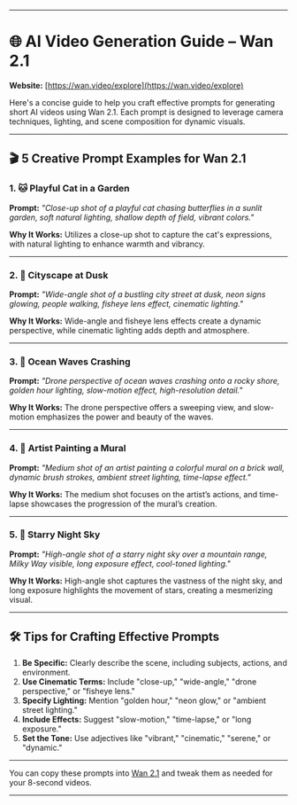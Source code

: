 
---

# 🌐 AI Video Generation Guide – Wan 2.1

**Website:** [https://wan.video/explore](https://wan.video/explore)

Here's a concise guide to help you craft effective prompts for generating short AI videos using Wan 2.1. Each prompt is designed to leverage camera techniques, lighting, and scene composition for dynamic visuals.

---

## 🎬 5 Creative Prompt Examples for Wan 2.1

### 1. 🐱 Playful Cat in a Garden

**Prompt:**
*"Close-up shot of a playful cat chasing butterflies in a sunlit garden, soft natural lighting, shallow depth of field, vibrant colors."*

**Why It Works:**
Utilizes a close-up shot to capture the cat's expressions, with natural lighting to enhance warmth and vibrancy.

---

### 2. 🌆 Cityscape at Dusk

**Prompt:**
*"Wide-angle shot of a bustling city street at dusk, neon signs glowing, people walking, fisheye lens effect, cinematic lighting."*

**Why It Works:**
Wide-angle and fisheye lens effects create a dynamic perspective, while cinematic lighting adds depth and atmosphere.

---

### 3. 🌊 Ocean Waves Crashing

**Prompt:**
*"Drone perspective of ocean waves crashing onto a rocky shore, golden hour lighting, slow-motion effect, high-resolution detail."*

**Why It Works:**
The drone perspective offers a sweeping view, and slow-motion emphasizes the power and beauty of the waves.

---

### 4. 🎨 Artist Painting a Mural

**Prompt:**
*"Medium shot of an artist painting a colorful mural on a brick wall, dynamic brush strokes, ambient street lighting, time-lapse effect."*

**Why It Works:**
The medium shot focuses on the artist’s actions, and time-lapse showcases the progression of the mural’s creation.

---

### 5. 🌌 Starry Night Sky

**Prompt:**
*"High-angle shot of a starry night sky over a mountain range, Milky Way visible, long exposure effect, cool-toned lighting."*

**Why It Works:**
High-angle shot captures the vastness of the night sky, and long exposure highlights the movement of stars, creating a mesmerizing visual.

---

## 🛠️ Tips for Crafting Effective Prompts

1. **Be Specific:** Clearly describe the scene, including subjects, actions, and environment.
2. **Use Cinematic Terms:** Include "close-up," "wide-angle," "drone perspective," or "fisheye lens."
3. **Specify Lighting:** Mention "golden hour," "neon glow," or "ambient street lighting."
4. **Include Effects:** Suggest "slow-motion," "time-lapse," or "long exposure."
5. **Set the Tone:** Use adjectives like "vibrant," "cinematic," "serene," or "dynamic."

---

You can copy these prompts into [Wan 2.1](https://wan.video/explore) and tweak them as needed for your 8-second videos.

---


